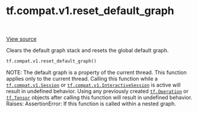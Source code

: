 <div itemscope itemtype="http://developers.google.com/ReferenceObject">
<meta itemprop="name" content="tf.compat.v1.reset_default_graph" />
<meta itemprop="path" content="Stable" />
</div>

# tf.compat.v1.reset_default_graph

<!-- Insert buttons and diff -->

<table class="tfo-notebook-buttons tfo-api" align="left">
</table>

<a target="_blank" href="/code/stable/tensorflow/python/framework/ops.py">View source</a>



Clears the default graph stack and resets the global default graph.

``` python
tf.compat.v1.reset_default_graph()
```



<!-- Placeholder for "Used in" -->

NOTE: The default graph is a property of the current thread. This
function applies only to the current thread.  Calling this function while
a <a href="../../../tf/compat/v1/Session.md"><code>tf.compat.v1.Session</code></a> or <a href="../../../tf/compat/v1/InteractiveSession.md"><code>tf.compat.v1.InteractiveSession</code></a> is active will
result in undefined
behavior. Using any previously created <a href="../../../tf/Operation.md"><code>tf.Operation</code></a> or <a href="../../../tf/Tensor.md"><code>tf.Tensor</code></a> objects
after calling this function will result in undefined behavior.
Raises:
  AssertionError: If this function is called within a nested graph.

